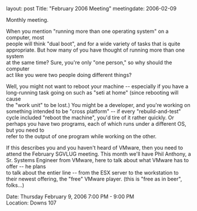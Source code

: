 layout: post
Title: "February 2006 Meeting"
meetingdate: 2006-02-09

Monthly meeting.                                                               
                                                                             
When you mention "running more than one operating system" on a computer, most  
people will think "dual boot", and for a wide variety of tasks that is quite   
appropriate. But how many of you have thought of running more than one system  
at the same time? Sure, you're only "one person," so why should the computer   
act like you were two people doing different things?                           
                                                                             
Well, you might not want to reboot your machine -- especially if you have a    
long-running task going on such as "seti at home" (since rebooting will cause  
the "work unit" to be lost.) You might be a developer, and you're working on   
something intended to be "cross platform" -- if every "rebuild-and-test" cycle 
included "reboot the machine", you'd tire of it rather quickly. Or perhaps you 
have two programs, each of which runs under a different OS, but you need to    
refer to the output of one program while working on the other.                 
                                                                             
If this describes you and you haven't heard of VMware, then you need to attend 
the February SGVLUG meeting. This month we'll have Phil Anthony, a Sr. Systems 
Engineer from VMware, here to talk about what VMware has to offer -- he plans  
to talk about the entier line -- from the ESX server to the workstation to     
their newest offering, the "free" VMware player. (this is "free as in beer",   
folks...)                                                                      
                                                                             
Date: Thursday February 9, 2006 7:00 PM - 9:00 PM                                
Location: Downs 107                                         
